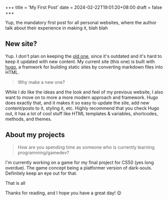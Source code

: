 +++
title = 'My First Post'
date = 2024-02-22T19:01:20+08:00
draft = false
+++

Yup, the mandatory first post for all personal websites, where the author talk about their experience in making it, blah blah

<!--more-->

## New site?
Yup. I don't plan on keeping the [old one](https://zakar98k.github.io/z-station), since it's outdated and it's hard to keep it updated with new content. My current site (this one) is built with [hugo](https://gohugo.io/), a framwork for building static sites by converting markdown files into HTML.

> Why make a new one?

While I do like the ideas and the look and feel of my previous website, I also want to move on to more a more modern approach and framework. Hugo does exactly that, and it makes it so easy to update the site, add new content/posts to it, styling it, etc. Highly recommend that you check Hugo out, it has a lot of cool stuff like HTML templates & variables, shortcodes, methods, and themes.


## About my projects
> How are you spending time as someone who is currently learning programming/gamedev?

I'm currently working on a game for my final project for CS50 (yes long overdue). The game concept being a platformer version of dark-souls. Definitely keep an eye out for that.

That is all

Thanks for reading, and I hope you have a great day! 😌
